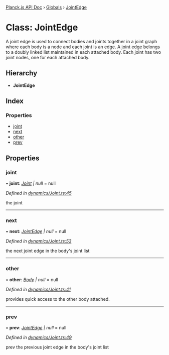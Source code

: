 [Planck.js API Doc](../README.md) › [Globals](../globals.md) › [JointEdge](jointedge.md)

# Class: JointEdge

A joint edge is used to connect bodies and joints together in a joint graph
where each body is a node and each joint is an edge. A joint edge belongs to
a doubly linked list maintained in each attached body. Each joint has two
joint nodes, one for each attached body.

## Hierarchy

* **JointEdge**

## Index

### Properties

* [joint](jointedge.md#joint)
* [next](jointedge.md#next)
* [other](jointedge.md#other)
* [prev](jointedge.md#prev)

## Properties

###  joint

• **joint**: *[Joint](joint.md) | null* = null

*Defined in [dynamics/Joint.ts:45](https://github.com/shakiba/planck.js/blob/1bc1208/src/dynamics/Joint.ts#L45)*

the joint

___

###  next

• **next**: *[JointEdge](jointedge.md) | null* = null

*Defined in [dynamics/Joint.ts:53](https://github.com/shakiba/planck.js/blob/1bc1208/src/dynamics/Joint.ts#L53)*

the next joint edge in the body's joint list

___

###  other

• **other**: *[Body](body.md) | null* = null

*Defined in [dynamics/Joint.ts:41](https://github.com/shakiba/planck.js/blob/1bc1208/src/dynamics/Joint.ts#L41)*

provides quick access to the other body attached.

___

###  prev

• **prev**: *[JointEdge](jointedge.md) | null* = null

*Defined in [dynamics/Joint.ts:49](https://github.com/shakiba/planck.js/blob/1bc1208/src/dynamics/Joint.ts#L49)*

prev the previous joint edge in the body's joint list
